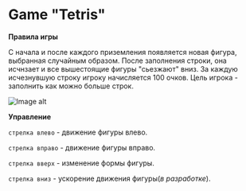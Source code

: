 # Game "Tetris"

**Правила игры**

С начала и после каждого приземления появляется новая фигура, выбранная случайным образом. После заполнения строки,
она исчнзает и все вышестоящие фигуры "сьезжают" вниз. За каждую исчезнувшую строку игроку начисляется 100 очков. Цель
игрока - заполнить как можно больше строк.

![Image alt](https://github.com/yantimirov-timur/ProgrammingLabSummer2020Task3/raw/master/image.png)

**Управление**

`стрелка влево` - движение фигуры влево.

`стрелка вправо` - движение фигуры вправо.

`стрелка вверх` - изменение формы фигуры.

`стрелка вниз` - ускорение движения фигуры(_в разработке_).
